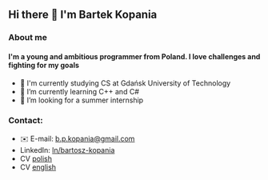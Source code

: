 ## Hi there 👋 I'm Bartek Kopania

### About me
#### I'm a young and ambitious programmer from Poland. I love challenges and fighting for my goals
- 🏫 I'm currently studying CS at Gdańsk University of Technology
- 🌱 I’m currently learning C++ and C#
- 🔎 I’m looking for a summer internship

### Contact:
- ✉️ E-mail: b.p.kopania@gmail.com
- LinkedIn: [ln/bartosz-kopania](www.linkedin.com/in/bartosz-kopania)
- CV [polish](https://github.com/bpkopania/bpkopania/blob/main/BartoszKopania.pdf)
- CV [english](https://github.com/bpkopania/bpkopania/blob/main/BartoszKopaniaEng.pdf)
